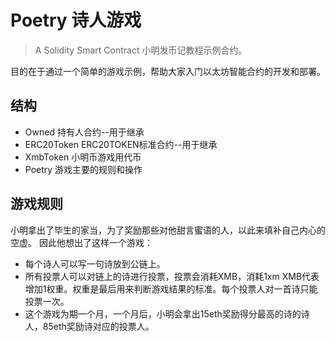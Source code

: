 # Poetry 诗人游戏
> A Solidity Smart Contract 小明发币记教程示例合约。

目的在于通过一个简单的游戏示例，帮助大家入门以太坊智能合约的开发和部署。

## 结构

- Owned 持有人合约--用于继承
- ERC20Token ERC20TOKEN标准合约--用于继承
- XmbToken 小明币游戏用代币
- Poetry 游戏主要的规则和操作

## 游戏规则

小明拿出了毕生的家当，为了奖励那些对他甜言蜜语的人，以此来填补自己内心的空虚。
因此他想出了这样一个游戏：
- 每个诗人可以写一句诗放到公链上。
- 所有投票人可以对链上的诗进行投票，投票会消耗XMB，消耗1xm XMB代表增加1权重。权重是最后用来判断游戏结果的标准。每个投票人对一首诗只能投票一次。
- 这个游戏为期一个月，一个月后，小明会拿出15eth奖励得分最高的诗的诗人，85eth奖励诗对应的投票人。
